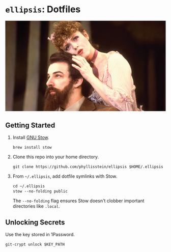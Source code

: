 # `ellipsis`: Dotfiles
![Bernadette Peters as Dot, Stephen Sondheim's _Sunday in the Park with George_ (1984)](mascot.png)

## Getting Started
1. Install [GNU Stow](https://www.gnu.org/software/stow/).

    ```shell
    brew install stow
    ```

2. Clone this repo into your home directory.

    ```shell
    git clone https://github.com/phyllisstein/ellipsis $HOME/.ellipsis
    ```

3. From `~/.ellipsis`, add dotfile symlinks with Stow.

    ```shell
    cd ~/.ellipsis
    stow --no-folding public
    ```

    The `--no-folding` flag ensures Stow doesn't clobber important directories like `.local`.

## Unlocking Secrets
Use the key stored in 1Password.

```shell
git-crypt unlock $KEY_PATH
```
